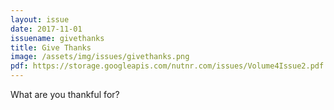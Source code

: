 ```yaml
---
layout: issue
date: 2017-11-01
issuename: givethanks
title: Give Thanks
image: /assets/img/issues/givethanks.png
pdf: https://storage.googleapis.com/nutnr.com/issues/Volume4Issue2.pdf
---
```


What are you thankful for?